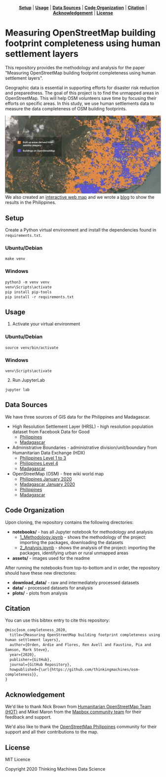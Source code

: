 <p align="center">
<b><a href="#setup">Setup</a></b>
|
<b><a href="#usage">Usage</a></b>
|
<b><a href="#data-sources">Data Sources</a></b>
|
<b><a href="#code-organization">Code Organization</a></b>
|
<b><a href="#citation">Citation</a></b>
|
<b><a href="#acknowledgement">Acknowledgement</a></b>
|
<b><a href="#license">License</a></b>
</p>

# Measuring OpenStreetMap building footprint completeness using human settlement layers

This repository provides the methodology and analysis for the paper "Measuring OpenStreetMap building footprint completeness using human settlement layers".

Geographic data is essential in supporting efforts for disaster risk reduction and preparedness. The goal of this project is to find the unmapped areas in OpenStreetMap. This will help OSM volunteers save time by focusing their efforts on specific areas. In this study, we use human settlements data to measure the data completeness of OSM building footprints.

![osm image](/assets/mapthegap.jpg)
We also created an [interactive web map](https://mapthegap.thinkingmachin.es/) and we wrote a [blog](https://stories.thinkingmachin.es/mapthegap/) to show the results in the Philippines.

## Setup

Create a Python virtual environment and install the dependencies found in `requirements.txt`.

### Ubuntu/Debian
```
make venv
```

### Windows
```
python3 -m venv venv
venv\Scripts\activate
pip install pip-tools
pip install -r requirements.txt
```

## Usage

1. Activate your virtual environment

### Ubuntu/Debian
```
source venv/bin/activate
```

### Windows
```
venv\Scripts\activate
```

2. Run JupyterLab
```
jupyter lab
```

## Data Sources

We have three sources of GIS data for the Philippines and Madagascar.

* High Resolution Settlement Layer (HRSL) - high resolution population dataset from Facebook Data for Good  
    * [Philippines](https://data.humdata.org/dataset/philippines-high-resolution-population-density-maps-demographic-estimates) 
    * [Madagascar](https://data.humdata.org/dataset/highresolutionpopulationdensitymaps-mdg)
* Administrative Boundaries - administrative division/unit/boundary from Humanitarian Data Exchange (HDX)
    * [Philippines Level 1 to 3](https://data.humdata.org/dataset/philippines-administrative-levels-0-to-3) 
    * [Philippines Level 4](https://storage.googleapis.com/osm-completeness-thinkingmachines/phl_adm_2015_level4_barangay.gpkg.zip)
    * [Madagascar](https://data.humdata.org/dataset/madagascar-administrative-level-0-4-boundaries)
* OpenStreetMap (OSM) - free wiki world map
    * [Philippines January 2020](https://storage.googleapis.com/osm-completeness-thinkingmachines/phl_osm_jan_2020_buildings.gpkg.zip)
    * [Madagascar January 2020](https://storage.googleapis.com/osm-completeness-thinkingmachines/mdg_osm_jan_2020_buildings.gpkg.zip)
    * [Philippines](https://download.geofabrik.de/asia/philippines.html)
    * [Madagascar](https://download.geofabrik.de/africa/madagascar.html)

## Code Organization

Upon cloning, the repository contains the following directories:

* **notebooks/** - has all Jupyter notebook for methodology and analysis
    * [1_Methodology.ipynb](https://github.com/thinkingmachines/osm-completeness/blob/master/notebooks/1_Methodology.ipynb) - shows the methodology of the project: importing the packages, downloading the datasets
    * [2_Analysis.ipynb](https://github.com/thinkingmachines/osm-completeness/blob/master/notebooks/2_Analysis.ipynb) - shows the analysis of the project: importing the packages, identifying urban or rural unmapped areas
* **assets/** - images used for the readme

After running the notebooks from top-to-bottom and in order, the repository should have these new directories:

* **download_data/** - raw and intermediately processed datasets
* **data/** - processed datasets for analysis
* **plots/** - plots from analysis

## Citation

You can use this bibtex entry to cite this repository:

```
@misc{osm_completeness_2020,
  title={Measuring OpenStreetMap building footprint completeness using human settlement layers},
  author={Orden, Ardie and Flores, Ren Avell and Faustino, Pia and Samson, Mark Steve},
  year={2020},
  publisher={GitHub},
  journal={GitHub Repository},
  howpublished={\url{https://github.com/thinkingmachines/osm-completeness}},
}
```
## Acknowledgement 

We'd like to thank Nick Brown from [Humanitarian OpenStreetMap Team (HOT)](https://www.hotosm.org/) and Mikel Maron from the [Mapbox community team](https://www.mapbox.com/community/) for their feedback and support.

We'd also like to thank the [OpenStreetMap Philippines](https://www.facebook.com/OSMPH) community for their support and all their contributions to the map.


## License

MIT Licence 

Copyright 2020 Thinking Machines Data Science

